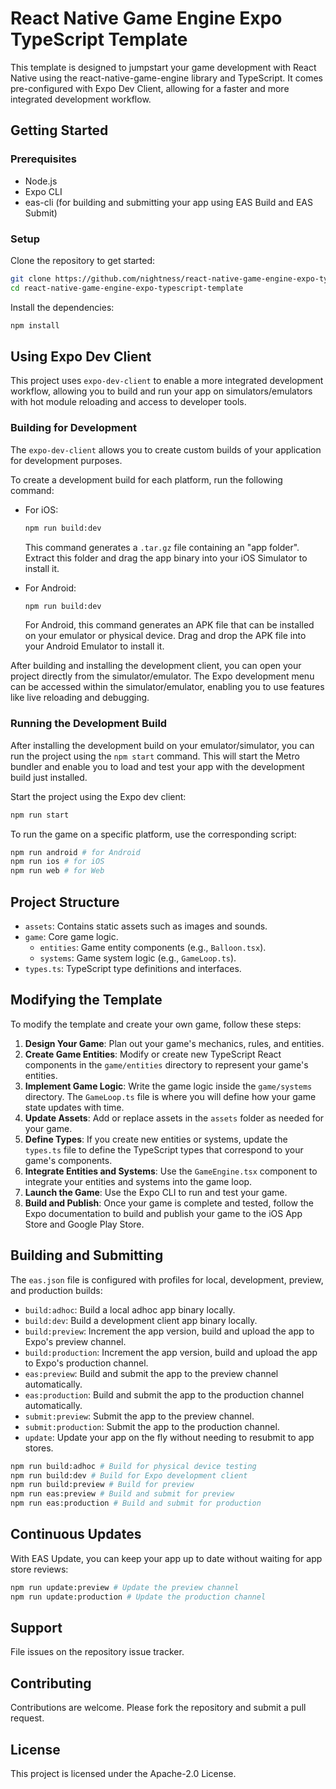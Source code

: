 # React Native Game Engine Expo TypeScript Template

This template is designed to jumpstart your game development with React Native using the react-native-game-engine library and TypeScript. It comes pre-configured with Expo Dev Client, allowing for a faster and more integrated development workflow.

## Getting Started

### Prerequisites

- Node.js
- Expo CLI
- eas-cli (for building and submitting your app using EAS Build and EAS Submit)

### Setup

Clone the repository to get started:

```sh
git clone https://github.com/nightness/react-native-game-engine-expo-typescript-template
cd react-native-game-engine-expo-typescript-template
```

Install the dependencies:

```sh
npm install
```

## Using Expo Dev Client

This project uses `expo-dev-client` to enable a more integrated development workflow, allowing you to build and run your app on simulators/emulators with hot module reloading and access to developer tools.

### Building for Development

The `expo-dev-client` allows you to create custom builds of your application for development purposes.

To create a development build for each platform, run the following command:

- For iOS:

  ```sh
  npm run build:dev
  ```

  This command generates a `.tar.gz` file containing an "app folder". Extract this folder and drag the app binary into your iOS Simulator to install it.

- For Android:

  ```sh
  npm run build:dev
  ```

  For Android, this command generates an APK file that can be installed on your emulator or physical device. Drag and drop the APK file into your Android Emulator to install it.

After building and installing the development client, you can open your project directly from the simulator/emulator. The Expo development menu can be accessed within the simulator/emulator, enabling you to use features like live reloading and debugging.

### Running the Development Build

After installing the development build on your emulator/simulator, you can run the project using the `npm start` command. This will start the Metro bundler and enable you to load and test your app with the development build just installed.

Start the project using the Expo dev client:

```sh
npm run start
```

To run the game on a specific platform, use the corresponding script:

```sh
npm run android # for Android
npm run ios # for iOS
npm run web # for Web
```

## Project Structure

- `assets`: Contains static assets such as images and sounds.
- `game`: Core game logic.
  - `entities`: Game entity components (e.g., `Balloon.tsx`).
  - `systems`: Game system logic (e.g., `GameLoop.ts`).
- `types.ts`: TypeScript type definitions and interfaces.

## Modifying the Template

To modify the template and create your own game, follow these steps:

1. **Design Your Game**: Plan out your game's mechanics, rules, and entities.
2. **Create Game Entities**: Modify or create new TypeScript React components in the `game/entities` directory to represent your game's entities.
3. **Implement Game Logic**: Write the game logic inside the `game/systems` directory. The `GameLoop.ts` file is where you will define how your game state updates with time.
4. **Update Assets**: Add or replace assets in the `assets` folder as needed for your game.
5. **Define Types**: If you create new entities or systems, update the `types.ts` file to define the TypeScript types that correspond to your game's components.
6. **Integrate Entities and Systems**: Use the `GameEngine.tsx` component to integrate your entities and systems into the game loop.
7. **Launch the Game**: Use the Expo CLI to run and test your game.
8. **Build and Publish**: Once your game is complete and tested, follow the Expo documentation to build and publish your game to the iOS App Store and Google Play Store.

## Building and Submitting

The `eas.json` file is configured with profiles for local, development, preview, and production builds:

- `build:adhoc`: Build a local adhoc app binary locally.
- `build:dev`: Build a development client app binary locally.
- `build:preview`: Increment the app version, build and upload the app to Expo's preview channel.
- `build:production`: Increment the app version, build and upload the app to Expo's production channel.
- `eas:preview`: Build and submit the app to the preview channel automatically.
- `eas:production`: Build and submit the app to the production channel automatically.
- `submit:preview`: Submit the app to the preview channel.
- `submit:production`: Submit the app to the production channel.
- `update`: Update your app on the fly without needing to resubmit to app stores.

```sh
npm run build:adhoc # Build for physical device testing
npm run build:dev # Build for Expo development client
npm run build:preview # Build for preview
npm run eas:preview # Build and submit for preview
npm run eas:production # Build and submit for production
```

## Continuous Updates

With EAS Update, you can keep your app up to date without waiting for app store reviews:

```sh
npm run update:preview # Update the preview channel
npm run update:production # Update the production channel
```

## Support

File issues on the repository issue tracker.

## Contributing

Contributions are welcome. Please fork the repository and submit a pull request.

## License

This project is licensed under the Apache-2.0 License.
